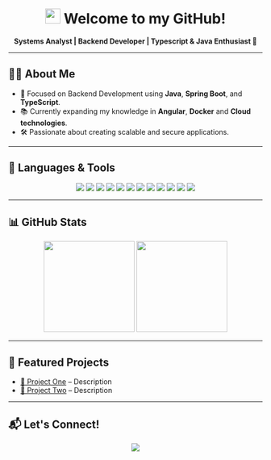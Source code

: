 <h1 align="center">
  <img src="https://emojis.slackmojis.com/emojis/images/1531849430/4246/blob-sunglasses.gif?1531849430" width="30"/>
  Welcome to my GitHub!
</h1>

<p align="center">
  <b>Systems Analyst | Backend Developer | Typescript & Java Enthusiast 🚀</b>
</p>

---

## 👨‍💻 About Me

- 🎯 Focused on Backend Development using **Java**, **Spring Boot**, and **TypeScript**.
- 📚 Currently expanding my knowledge in **Angular**, **Docker** and **Cloud technologies**.
- 🛠 Passionate about creating scalable and secure applications.

---

## 🚀 Languages & Tools

<p align="center">
  <img src="https://img.shields.io/badge/-TypeScript-05122A?style=flat&logo=typescript&logoColor=white" />
  <img src="https://img.shields.io/badge/-React-05122A?style=flat&logo=react" />
  <img src="https://img.shields.io/badge/-Java-05122A?style=flat&logo=java" />
  <img src="https://img.shields.io/badge/-Docker-05122A?style=flat&logo=docker" />
  <img src="https://img.shields.io/badge/-Git-05122A?style=flat&logo=git" />
  <img src="https://img.shields.io/badge/-PostgreSQL-05122A?style=flat&logo=postgresql" />
  <img src="https://img.shields.io/badge/-MySQL-05122A?style=flat&logo=mysql" />
  <img src="https://img.shields.io/badge/-Linux-05122A?style=flat&logo=linux" />
  <img src="https://img.shields.io/badge/-Firebase-05122A?style=flat&logo=firebase" />
  <img src="https://img.shields.io/badge/-OracleDB-05122A?style=flat&logo=oracle" />
  <img src="https://img.shields.io/badge/-Visual%20Studio%20Code-05122A?style=flat&logo=visual-studio-code" />
  <img src="https://img.shields.io/badge/-IntelliJ%20IDEA-05122A?style=flat&logo=jetbrains" />
</p>

---

## 📊 GitHub Stats

<p align="center">
  <img height="180em" src="https://github-readme-stats.vercel.app/api?username=thsilvar&show_icons=true&hide_border=true&count_private=true" />
  <img height="180em" src="https://github-readme-stats.vercel.app/api/top-langs/?username=thsilvar&layout=compact&hide_border=true&langs_count=8" />
</p>

---

## 🌟 Featured Projects

- [🔗 Project One](https://github.com/thsilvar/project-one) – Description
- [🔗 Project Two](https://github.com/thsilvar/project-two) – Description

---

## 📬 Let's Connect!

<p align="center">
  <a href="https://www.linkedin.com/in/thsilvar/">
    <img src="https://img.shields.io/badge/-LinkedIn-0077B5?style=for-the-badge&logo=linkedin&logoColor=white"/>
  </a>
</p>

